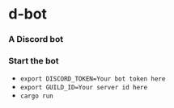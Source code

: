 # d-bot
### A Discord bot
### Start the bot
- `export DISCORD_TOKEN=Your bot token here`
- `export GUILD_ID=Your server id here`
- `cargo run`
